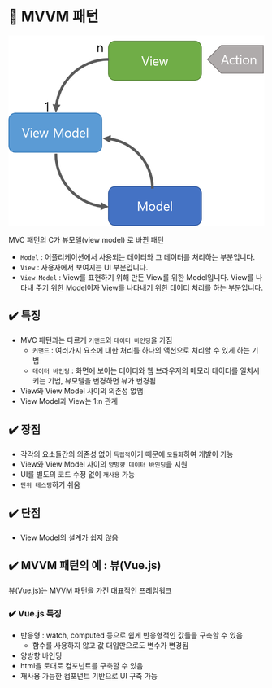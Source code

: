 # 📌 MVVM 패턴
![](img/01.png)

MVC 패턴의 C가 뷰모델(view model) 로 바뀐 패턴
- `Model` : 어플리케이션에서 사용되는 데이터와 그 데이터를 처리하는 부분입니다.
- `View` : 사용자에서 보여지는 UI 부분입니다.
- `View Model` : View를 표현하기 위해 만든 View를 위한 Model입니다. View를 나타내 주기 위한 Model이자 View를 나타내기 위한 데이터 처리를 하는 부분입니다.


## ✔️ 특징
- MVC 패턴과는 다르게 `커맨드`와 `데이터 바인딩`을 가짐
    - `커맨드` : 여러가지 요소에 대한 처리를 하나의 액션으로 처리할 수 있게 하는 기법
    -  `데이터 바인딩` : 화면에 보이는 데이터와 웹 브라우저의 메모리 데이터를 일치시키는 기법, 뷰모델을 변경하면 뷰가 변경됨 
- View와 View Model 사이의 의존성 없앰
- View Model과 View는 1:n 관계

## ✔️ 장점
- 각각의 요소들간의 의존성 없이 `독립적`이기 때문에 `모듈화`하여 개발이 가능
- View와 View Model 사이의 `양방향 데이터 바인딩`을 지원
- UI를 별도의 코드 수정 없이 `재사용` 가능
- `단위 테스팅`하기 쉬움

## ✔️ 단점
- View Model의 설계가 쉽지 않음


## ✔️ MVVM 패턴의 예 : 뷰(Vue.js)
뷰(Vue.js)는 MVVM 패턴을 가진 대표적인 프레임워크

### ✔️ Vue.js 특징
- 반응형 : watch, computed 등으로 쉽게 반응형적인 값들을 구축할 수 있음
    - 함수를 사용하지 않고 값 대입만으로도 변수가 변경됨
- 양방향 바인딩
- html을 토대로 컴포넌트를 구축할 수 있음
- 재사용 가능한 컴포넌트 기반으로 UI 구축 가능
